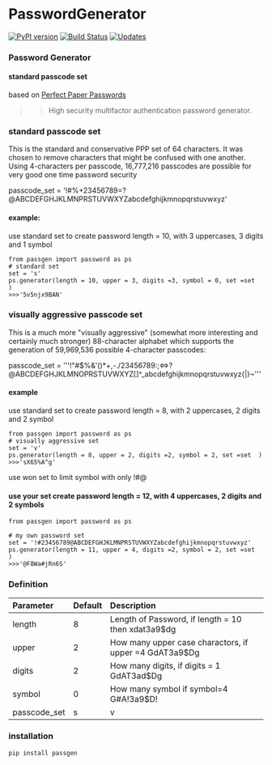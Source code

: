 # PasswordGenerator
[![PyPI version](https://img.shields.io/badge/PYPI-V%202.1.0-blue.svg)](https://github.com/cove9988/PasswordGenerator)
[![Build Status](https://travis-ci.org/cove9988/PasswordGenerator.svg?branch=master)](https://github.com/cove9988/PasswordGenerator)
[![Updates](https://pyup.io/repos/github/cove9988/PasswordGenerator/shield.svg)](https://github.com/cove9988/PasswordGenerator)

### Password Generator
#### standard passcode set

based on [Perfect Paper Passwords](https://www.grc.com/ppp.html)

>>High security multifactor authentication password generator.

### standard passcode set
This is the standard and conservative PPP set of 64 characters. It was chosen to remove characters that might be confused with one another. Using 4-characters per passcode, 16,777,216 passcodes are possible for very good one time password security

passcode_set = '!#%+23456789=?@ABCDEFGHJKLMNPRSTUVWXYZabcdefghijkmnopqrstuvwxyz'


#### example: 
use standard set to create password length = 10, with 3 uppercases, 3 digits and 1 symbol 
```
from passgen import password as ps
# standard set
set = 's' 
ps.generator(length = 10, upper = 3, digits =3, symbol = 0, set =set  )
>>>'5v5njx9BAN'
```

### visually aggressive passcode set
This is a much more "visually aggressive" (somewhat more interesting 
and certainly much stronger) 88-character alphabet which supports 
the generation of 59,969,536 possible 4-character passcodes:

passcode_set = '''!"#$%&'()*+,-./23456789:;<=>?@ABCDEFGHJKLMNOPRSTUVWXYZ[\]^_abcdefghijkmnopqrstuvwxyz{|}~'''

#### example
use standard set to create password length = 8, with 2 uppercases, 2 digits and 2 symbol 
```
from passgen import password as ps
# visually aggressive set
set = 'v' 
ps.generator(length = 8, upper = 2, digits =2, symbol = 2, set =set  )
>>>'sX65%A^g'
```

use won set to limit symbol with only !#@

#### use your set create password length = 12, with 4 uppercases, 2 digits and 2 symbols 
```
from passgen import password as ps

# my own password set
set = '!#23456789@ABCDEFGHJKLMNPRSTUVWXYZabcdefghijkmnopqrstuvwxyz'
ps.generator(length = 11, upper = 4, digits =2, symbol = 2, set =set  )
>>>'@F8Wa#jRn6S'
```

### Definition
| Parameter    | Default             | Description 
| :------ | :------------------ | :--------- 
| length | 8   | Length of Password, if length = 10 then xdat3a9$dg
| upper | 2   | How many upper case charactors, if upper =4 GdAT3a9$Dg
| digits | 2   |How many digits, if digits = 1 GdAT3ad$Dg
| symbol | 0  | How many symbol if symbol=4 G#A!3a9$D!
| passcode_set | s|v|{your own set}   | 

### installation
```
pip install passgen
```
